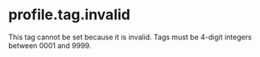 # profile.tag.invalid
This tag cannot be set because it is invalid. Tags must be 4-digit integers between 0001 and 9999.